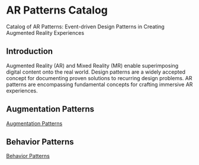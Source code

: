 # AR Patterns Catalog
Catalog of AR Patterns: Event-driven Design Patterns in Creating Augmented Reality Experiences

## Introduction

Augmented Reality (AR) and Mixed Reality (MR) enable superimposing digital content onto the real world.
Design patterns are a widely accepted concept for documenting proven solutions to recurring design problems. 
AR patterns are encompassing fundamental concepts for crafting immersive AR experiences.

## Augmentation Patterns

[Augmentation Patterns](augmentation.md)

## Behavior Patterns

[Behavior Patterns](behavior.md)
